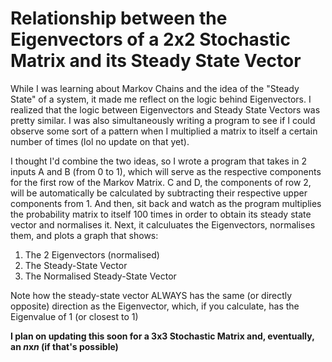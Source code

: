 # Relationship between the Eigenvectors of a 2x2 Stochastic Matrix and its Steady State Vector
While I was learning about Markov Chains and the idea of the "Steady State" of a system, it made me reflect on the logic behind Eigenvectors. I realized that the logic between Eigenvectors and Steady State Vectors was pretty similar. I was also simultaneously writing a program to see if I could observe some sort of a pattern when I multiplied a matrix to itself a certain number of times (lol no update on that yet). 

I thought I'd combine the two ideas, so I wrote a program that takes in 2 inputs A and B (from 0 to 1), which will serve as the respective components for the first row of the Markov Matrix. C and D, the components of row 2, will be automatically be calculated by subtracting their respective upper components from 1. And then, sit back and watch as the program multiplies the probability matrix to itself 100 times in order to obtain its steady state vector and normalises it. Next, it calculuates the Eigenvectors, normalises them, and plots a graph that shows:

1. The 2 Eigenvectors (normalised)
2. The Steady-State Vector
3. The Normalised Steady-State Vector

Note how the steady-state vector ALWAYS has the same (or directly opposite) direction as the Eigenvector, which, if you calculate, has the Eigenvalue of 1 (or closest to 1)

**I plan on updating this soon for a 3x3 Stochastic Matrix and, eventually,  an *n*x*n* (if that's possible)**
